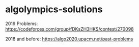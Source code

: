 # algolympics-solutions

2019 Problems:
https://codeforces.com/group/fDKsZH3HKS/contest/270098

2018 and before:
https://algo2020.upacm.net/past-problems
